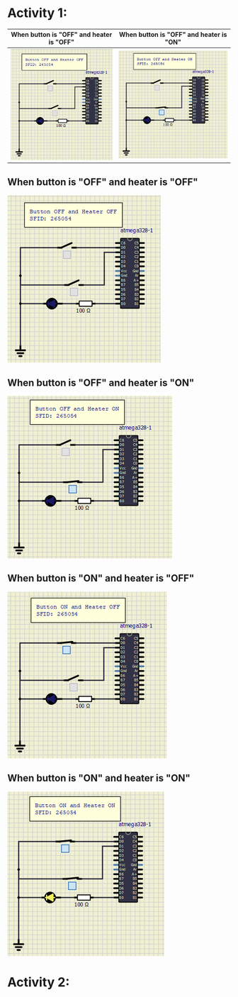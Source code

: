 # Activity 1:

|When button is "OFF" and heater is "OFF"|When button is "OFF" and heater is "ON"|
|:--:|:--:|
![simul1](https://github.com/Shriya-265054/EmbeddedC/blob/main/simulation/00.PNG)|![simul2](https://github.com/Shriya-265054/EmbeddedC/blob/main/simulation/01.PNG)|

## When button is "OFF" and heater is "OFF" 

![simul1](https://github.com/Shriya-265054/EmbeddedC/blob/main/simulation/00.PNG)
## When button is "OFF" and heater is "ON"

![simul2](https://github.com/Shriya-265054/EmbeddedC/blob/main/simulation/01.PNG)

## When button is "ON" and heater is "OFF"

![simul3](https://github.com/Shriya-265054/EmbeddedC/blob/main/simulation/10.PNG)
## When button is "ON" and heater is "ON"

![simul4](https://github.com/Shriya-265054/EmbeddedC/blob/main/simulation/11.PNG)

# Activity 2:

